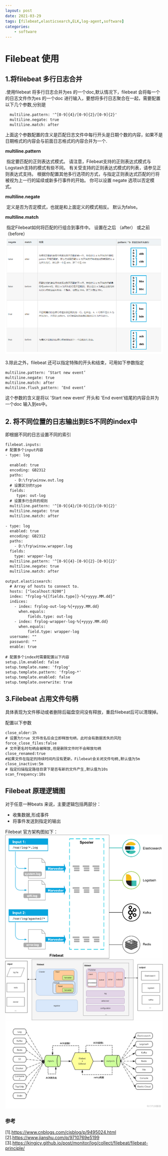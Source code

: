 ```yaml
---
layout: post
date: 2021-03-29
tags: [filebeat,elasticsearch,ELK,log-agent,software]
categories:
    - software
---
```


# Filebeat 使用

## 1.将filebeat 多行日志合并

.使用filebeat 将多行日志合并为es 的一个doc,默认情况下，filebeat 会将每一个的日志文件作为es 的一个doc 进行输入，要想将多行日志聚合在一起，需要配置以下几个参数,分别是

```
  multiline.pattern: '^[0-9]{4}/[0-9]{2}/[0-9]{2}'
  multiline.negate: true
  multiline.match: after
```
<!-- more -->

上面这个参数配置的含义是匹配日志文件中每行开头是日期个数的内容，如果不是日期格式的内容会与前面日志格式的内容合并为一个.

**multiline.pattern**

​	指定要匹配的正则表达式模式。 请注意，Filebeat支持的正则表达式模式与Logstash支持的模式有些不同。 有关受支持的正则表达式模式的列表，请参见正则表达式支持。 根据你配置其他多行选项的方式，与指定正则表达式匹配的行将被视为上一行的延续或新多行事件的开始。 你可以设置 negate 选项以否定模式。

**multiline.negate**

​	定义是否为否定模式，也就是和上面定义的模式相反。 默认为false。

**multiline.match**

​	指定Filebeat如何将匹配的行组合到事件中。 设置在之后 （after） 或之前 （before）![img](filebeat-use.png)



3.除此之外，filebeat 还可以指定特殊的开头和结束，可用如下参数指定

```
multiline.pattern: ‘Start new event’
multiline.negate: true
multiline.match: after
multiline.flush_pattern: ‘End event’
```

这个参数的含义是将以 'Start new event' 开头和 'End event'结尾的内容合并为一个doc 输入到es中。

## 2. 将不同位置的日志输出到ES不同的index中

即根据不同的日志设置不同的索引

```
filebeat.inputs:
# 配置多个input内容
- type: log

  enabled: true
  encoding: GB2312
  paths:
    - D:\frp\winsw.out.log
  # 设置区分的type
  fields:
     type: out-log
  # 设置多行合并的规则
  multiline.pattern: '^[0-9]{4}/[0-9]{2}/[0-9]{2}'
  multiline.negate: true
  multiline.match: after

- type: log
  enabled: true
  encoding: GB2312
  paths:
    - D:\frp\winsw.wrapper.log
  fields:
    type: wrapper-log
  multiline.pattern: '^[0-9]{4}-[0-9]{2}-[0-9]{2}'
  multiline.negate: true
  multiline.match: after

output.elasticsearch:
  # Array of hosts to connect to.
  hosts: ["localhost:9200"]
  index: "frplog-%{[fields.type]}-%{+yyyy.MM.dd}"
  indices: 
    - index: frplog-out-log-%{+yyyy.MM.dd}
      when.equals:
          fields.type: out-log
    - index: frplog-wrapper-log-%{+yyyy.MM.dd}
      when.equals:
          field.type: wrapper-log
  username: ""
  password: ""
  enable: true

# 配置多个index时需要配置以下内容
setup.ilm.enabled: false
setup.template.name: 'frplog'
setup.template.pattern: 'frplog-*'
setup.template.enabled: false
setup.template.overwrite: true
```



## 3.Filebeat 占用文件句柄

具体表现为文件移动或者删除后磁盘空间没有释放，重启filebeat后可以清理掉。

配置以下参数

```
close_older:1h
# 设置为true 文件改名后会立即释放句柄，此时会有数据丢失的风险
force_close_files:false
# 文件更名时句柄会被释放,但是删除文件时不会释放句柄
close_renamed:true
#如果文件在指定的持续时间内没有更新，Filebeat会关闭文件句柄,默认值为5m
close_inactive:5m
# 指定扫描指定路径目录下是否有新的文件产生,默认值为10s
scan_frequency:10s
```

## Filebeat 原理逻辑图
对于任意一种beats 来说，主要逻辑包括两部分：
* 收集数据,形成事件
* 将事件发送到指定的输出
   

Filebeat 官方架构图如下：
![](filebeat-internal-1.png)
![img](filebeat-internal-2.jpeg)
![img](filebeat-internal-3.jpeg)





### 参考
[1].https://www.cnblogs.com/cjsblog/p/9495024.html    
[2].https://www.jianshu.com/p/9710769e5199   
[3].https://kingjcy.github.io/post/monitor/log/collect/filebeat/filebeat-principle/    

